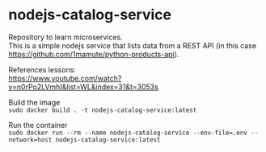 # nodejs-catalog-service
Repository to learn microservices.  
This is a simple nodejs service that lists data from a REST API (in this case https://github.com/1mamute/python-products-api).  

References lessons:  
https://www.youtube.com/watch?v=n0rPo2LVmhI&list=WL&index=31&t=3053s  

Build the image  
`sudo docker build . -t nodejs-catalog-service:latest`

Run the container  
`sudo docker run --rm --name nodejs-catalog-service --env-file=.env --network=host nodejs-catalog-service:latest`